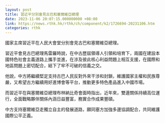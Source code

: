 ```yaml
---
layout: post
title: 習近平分別會見古巴和塞爾維亞總理
date: 2023-11-06 20:07:15.000000000 +08:00
link: https://news.rthk.hk/rthk/ch/component/k2/1726694-20231106.htm
categories: rthk
---
```


國家主席習近平在人民大會堂分別會見古巴和塞爾維亞總理。

習近平會見古巴總理馬雷羅時說，在中古歷屆領導人引領和培育下，兩國在建設本國特色社會主義道路上攜手並進，在涉及彼此核心利益問題上相互支援，在國際和地區問題上密切配合，結下了牢不可破的信義之交。

他說，中方將繼續堅定支持古巴人民反對外來干涉和封鎖，維護國家主權和民族尊嚴，又希望古方繼續用好進博會等平台，推動更多特色產品進入中國市場。

而習近平在與塞爾維亞總理布林納比奇會面時指出，近年來，雙邊關係持續高位運行，全面戰略夥伴關係內涵日益豐富，務實合作成果豐碩。

中方支持塞爾維亞走獨立自主的發展道路，願同塞方加強多邊協調配合，共同維護國際公平正義。
